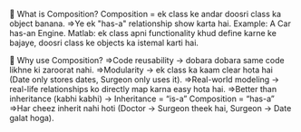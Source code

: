 🔹 What is Composition?
Composition = ek class ke andar doosri class ka object banana.
=>Ye ek "has-a" relationship show karta hai.
Example: A Car has-an Engine.
Matlab: ek class apni functionality khud define karne ke bajaye, doosri class ke objects ka istemal karti hai.

🔹 Why use Composition?
=>Code reusability → dobara dobara same code likhne ki zaroorat nahi.
=>Modularity → ek class ka kaam clear hota hai (Date only stores dates, Surgeon only uses it).
=>Real-world modeling → real-life relationships ko directly map karna easy hota hai.
=>Better than inheritance (kabhi kabhi) →
Inheritance = “is-a”
Composition = “has-a”
=>Har cheez inherit nahi hoti (Doctor → Surgeon theek hai, Surgeon → Date galat hoga).
